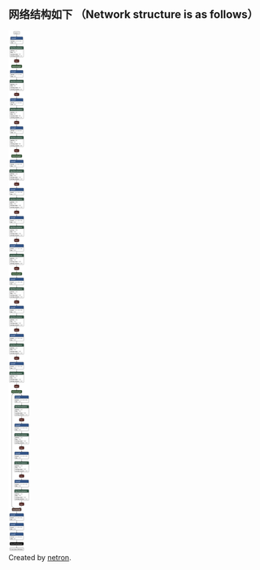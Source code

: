 ## 网络结构如下 （Network structure is as follows）
![network structure](../assets/net_structure.png)  
Created by [netron](https://netron.app/).